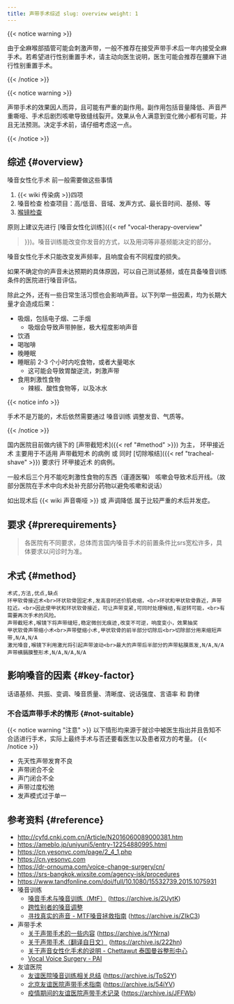 ```yaml
---
title: 声带手术综述 slug: overview weight: 1
---
```


{{< notice warning >}}

由于全麻喉部插管可能会刺激声带，一般不推荐在接受声带手术后一年内接受全麻手术。若希望进行性别重置手术，请主动向医生说明，医生可能会推荐在腰麻下进行性别重置手术。

{{< /notice >}}

{{< notice warning >}}

声带手术的效果因人而异，且可能有严重的副作用。副作用包括音量降低、声音严重嘶哑、手术后剧烈咳嗽导致缝线裂开。效果从令人满意到变化微小都有可能，并且无法预测。决定手术前，请仔细考虑这一点。

{{< /notice >}}

## 综述 {#overview}

嗓音女性化手术 前一般需要做这些事情

1. {{< wiki 传染病 >}}四项
1. 嗓音检查 检查项目：高/低音、音域、发声方式、最长音时间、基频、等
1. [喉镜检查](https://zh.wikipedia.org/zh-cn/喉镜检查术)

原则上建议先进行 [嗓音女性化训练]({{< ref "vocal-therapy-overview"
>}})。嗓音训练能改变你发音的方式，以及用词等非基频能决定的部分。

嗓音女性化手术只能改变发声频率，且响度会有不同程度的损失。

如果不确定你的声音未达预期的具体原因，可以自己测试基频，或在具备嗓音训练条件的医院进行嗓音评估。

除此之外，还有一些日常生活习惯也会影响声音。以下列举一些因素，均为长期大量才会造成后果：

- 吸烟，包括电子烟、二手烟
  - 吸烟会导致声带肿胀，极大程度影响声音
- 饮酒
- 喝咖啡
- 晚睡眠
- 睡眠前 2-3 个小时内吃食物，或者大量喝水
  - 这可能会导致胃酸逆流，刺激声带
- 食用刺激性食物
  - 辣椒、酸性食物等，以及冰水

{{< notice info >}}

手术不是万能的，术后依然需要通过 嗓音训练 调整发音、气质等。

{{< /notice >}}

国内医院目前做内镜下的 [声带截短术]({{< ref "#method" >}}) 为主， 环甲接近术 主要用于不适用 声带截短术 的病例 或 同时
[切除喉结]({{< ref "tracheal-shave" >}}) 要求行 环甲接近术 的病例。

一般术后三个月不能吃刺激性食物的东西（谨遵医嘱） 咳嗽会导致术后开线。（故部分医院在手术中向术处补充部分药物以避免咳嗽和说话）

如出现术后 {{< wiki 声音嘶哑 >}} 或 声调降低 属于比较严重的术后并发症。

## 要求 {#prerequirements}

> 各医院有不同要求，总体而言国内嗓音手术的前置条件比srs宽松许多，具体要求以问诊时为准。

## 术式 {#method}

```csv
术式,方法,优点,缺点
环甲软骨接近术<br>环状软骨固定术,发高音时还价肌收缩，<br>环状和甲状软骨靠近，声带拉近。<br>因此使甲状和环状软骨接近，可让声带变紧,可同时处理喉结,有逆转可能，<br>有需要再次手术的风险。
声带截短术,喉镜下将声带缝短,稳定微创无痕迹,改变不可逆，响度变小，效果抽奖
甲状软骨声带缩小术<br>声带壁缩小术,甲状软骨的前半部分切除后<br>切除部分用来缩短声带,N/A,N/A
激光嗓音,喉镜下利用激光将引起声带波动<br>最大的声带后半部分的声带粘膜蒸发,N/A,N/A
声带横膈膜整形术,N/A,N/A,N/A
```

## 影响嗓音的因素 {#key-factor}

话语基频、共振、变调、嗓音质量、清晰度、说话强度、言语率 和 韵律

### 不合适声带手术的情形 {#not-suitable}

{{< notice warning "注意" >}} 以下情形均来源于就诊中被医生指出并且告知不合适进行手术，实际上最终手术与否还要看医生以及患者双方的考量。
{{< /notice >}}

- 先天性声带发育不良
- 声带闭合不全
- 声门闭合不全
- 声带过度松弛
- 发声模式过于单一

## 参考资料 {#reference}

- <http://cyfd.cnki.com.cn/Article/N2016060089000381.htm>
- <https://ameblo.jp/uniyuni5/entry-12254880995.html>
- <https://cn.yesonvc.com/page/2_4_1.php>
- <https://cn.yesonvc.com>
- <https://dr-ornouma.com/voice-change-surgery/cn/>
- <https://srs-bangkok.wixsite.com/agency-isk/procedures>
- <https://www.tandfonline.com/doi/full/10.1080/15532739.2015.1075931>
- 嗓音训练
  - [嗓音手术与嗓音训练（MtF）](https://mp.weixin.qq.com/s/kbl8pC19F_QNQtY_FwfdKQ)
    (<https://archive.is/2UytK>)
  - [跨性别者的嗓音调整](https://kns.cnki.net/KCMS/detail/detail.aspx?dbcode=CJFQ&dbname=CJFDLAST2019&filename=TLXJ201903026)
  - [寻找真实的声音 - MTF嗓音拯救指南](https://zhuanlan.zhihu.com/p/205516268)
    (<https://archive.is/ZIkC3>)
- 声带手术
  - [关于声带手术的一些内容](https://zhuanlan.zhihu.com/p/34251204)
    (<https://archive.is/YNrna>)
  - [关于声带手术（翻译自日文）](https://zhuanlan.zhihu.com/p/42961553)
    (<https://archive.is/222hn>)
  - [关于声音女性化手术的说明 - Chettawut
    泰国曼谷整形中心](http://www.chet-plasticsurgery.com/zh-hans/关于声音女性化手术/)
  - [Vocal Voice Surgery - PAI](http://pai.co.th/vocal-voice-surgery/)
- 友谊医院
  - [友谊医院嗓音训练相关总结](https://zhuanlan.zhihu.com/p/39891532)
    (<https://archive.is/TpS2Y>)
  - [北京友谊医院声带手术指南](https://zhuanlan.zhihu.com/p/42611790)
    (<https://archive.is/54iYV>)
  - [疫情期间的友谊医院声带手术记录](https://zhuanlan.zhihu.com/p/167956029)
    (<https://archive.is/JFFWb>)
